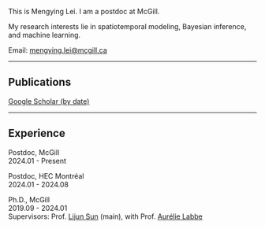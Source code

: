 This is Mengying Lei. I am a postdoc at McGill.

My research interests lie in spatiotemporal modeling, Bayesian inference, and machine learning.

Email: [mengying.lei@mcgill.ca](mailto:mengying.lei@mcgill.ca)

------------

## Publications
[Google Scholar (by date)](https://scholar.google.com/citations?hl=en&user=vWdutQIAAAAJ&view_op=list_works&sortby=pubdate)

------------

## Experience
Postdoc, McGill  
2024.01 - Present

Postdoc, HEC Montréal  
2024.01 - 2024.08

Ph.D., McGill  
2019.09 - 2024.01  
Supervisors: Prof. [Lijun Sun](https://lijunsun.github.io/) (main), with Prof. [Aurélie Labbe](https://www.hec.ca/en/profs/aurelie.labbe.html)